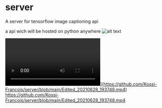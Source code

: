 # server
A server for tensorflow image captioning api

a api wich will be hosted on python anywhere
![alt text](https://github.com/Kossi-Francois/server/blob/main/text1.jpg?raw=true)


![alt text](https://github.com/Kossi-Francois/server/blob/main/Edited_20210628_193748.mp4?raw=true)](https://github.com/Kossi-Francois/server/blob/main/Edited_20210628_193748.mp4)
https://github.com/Kossi-Francois/server/blob/main/Edited_20210628_193748.mp4
